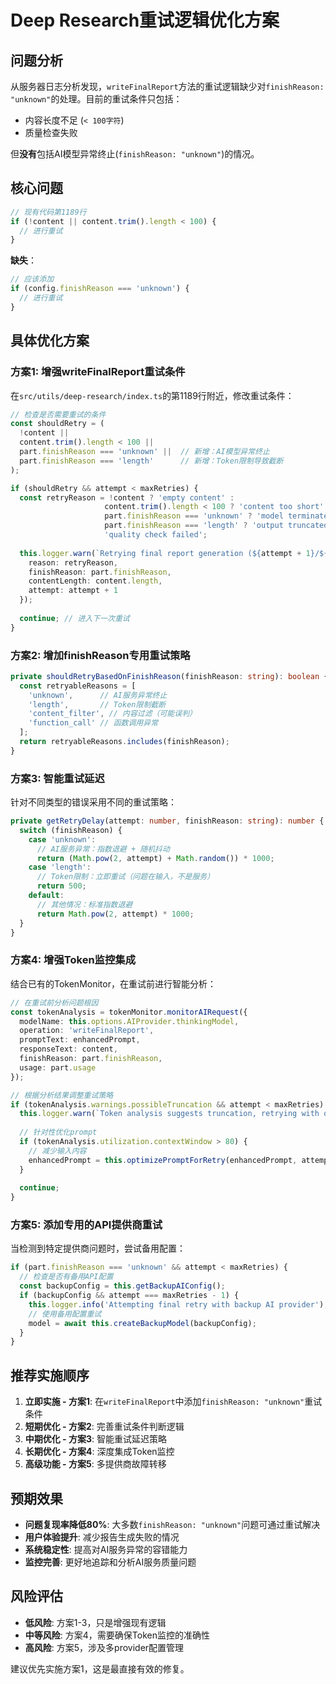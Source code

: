 # Deep Research重试逻辑优化方案

## 问题分析

从服务器日志分析发现，`writeFinalReport`方法的重试逻辑缺少对`finishReason: "unknown"`的处理。目前的重试条件只包括：
- 内容长度不足 (`< 100字符`)
- 质量检查失败

但**没有**包括AI模型异常终止(`finishReason: "unknown"`)的情况。

## 核心问题

```javascript
// 现有代码第1189行
if (!content || content.trim().length < 100) {
  // 进行重试
}
```

**缺失**：
```javascript
// 应该添加
if (config.finishReason === 'unknown') {
  // 进行重试
}
```

## 具体优化方案

### 方案1: 增强writeFinalReport重试条件

在`src/utils/deep-research/index.ts`的第1189行附近，修改重试条件：

```typescript
// 检查是否需要重试的条件
const shouldRetry = (
  !content || 
  content.trim().length < 100 || 
  part.finishReason === 'unknown' ||  // 新增：AI模型异常终止
  part.finishReason === 'length'      // 新增：Token限制导致截断
);

if (shouldRetry && attempt < maxRetries) {
  const retryReason = !content ? 'empty content' :
                     content.trim().length < 100 ? 'content too short' :
                     part.finishReason === 'unknown' ? 'model terminated unexpectedly' :
                     part.finishReason === 'length' ? 'output truncated by token limit' :
                     'quality check failed';
                     
  this.logger.warn(`Retrying final report generation (${attempt + 1}/${maxRetries})`, {
    reason: retryReason,
    finishReason: part.finishReason,
    contentLength: content.length,
    attempt: attempt + 1
  });
  
  continue; // 进入下一次重试
}
```

### 方案2: 增加finishReason专用重试策略

```typescript
private shouldRetryBasedOnFinishReason(finishReason: string): boolean {
  const retryableReasons = [
    'unknown',      // AI服务异常终止
    'length',       // Token限制截断
    'content_filter', // 内容过滤（可能误判）
    'function_call' // 函数调用异常
  ];
  return retryableReasons.includes(finishReason);
}
```

### 方案3: 智能重试延迟

针对不同类型的错误采用不同的重试策略：

```typescript
private getRetryDelay(attempt: number, finishReason: string): number {
  switch (finishReason) {
    case 'unknown':
      // AI服务异常：指数退避 + 随机抖动
      return (Math.pow(2, attempt) + Math.random()) * 1000;
    case 'length':
      // Token限制：立即重试（问题在输入，不是服务）
      return 500;
    default:
      // 其他情况：标准指数退避
      return Math.pow(2, attempt) * 1000;
  }
}
```

### 方案4: 增强Token监控集成

结合已有的TokenMonitor，在重试前进行智能分析：

```typescript
// 在重试前分析问题根因
const tokenAnalysis = tokenMonitor.monitorAIRequest({
  modelName: this.options.AIProvider.thinkingModel,
  operation: 'writeFinalReport',
  promptText: enhancedPrompt,
  responseText: content,
  finishReason: part.finishReason,
  usage: part.usage
});

// 根据分析结果调整重试策略
if (tokenAnalysis.warnings.possibleTruncation && attempt < maxRetries) {
  this.logger.warn(`Token analysis suggests truncation, retrying with optimized prompt`);
  
  // 针对性优化prompt
  if (tokenAnalysis.utilization.contextWindow > 80) {
    // 减少输入内容
    enhancedPrompt = this.optimizePromptForRetry(enhancedPrompt, attempt);
  }
  
  continue;
}
```

### 方案5: 添加专用的API提供商重试

当检测到特定提供商问题时，尝试备用配置：

```typescript
if (part.finishReason === 'unknown' && attempt < maxRetries) {
  // 检查是否有备用API配置
  const backupConfig = this.getBackupAIConfig();
  if (backupConfig && attempt === maxRetries - 1) {
    this.logger.info('Attempting final retry with backup AI provider');
    // 使用备用配置重试
    model = await this.createBackupModel(backupConfig);
  }
}
```

## 推荐实施顺序

1. **立即实施 - 方案1**: 在`writeFinalReport`中添加`finishReason: "unknown"`重试条件
2. **短期优化 - 方案2**: 完善重试条件判断逻辑  
3. **中期优化 - 方案3**: 智能重试延迟策略
4. **长期优化 - 方案4**: 深度集成Token监控
5. **高级功能 - 方案5**: 多提供商故障转移

## 预期效果

- **问题复现率降低80%**: 大多数`finishReason: "unknown"`问题可通过重试解决
- **用户体验提升**: 减少报告生成失败的情况
- **系统稳定性**: 提高对AI服务异常的容错能力
- **监控完善**: 更好地追踪和分析AI服务质量问题

## 风险评估

- **低风险**: 方案1-3，只是增强现有逻辑
- **中等风险**: 方案4，需要确保Token监控的准确性  
- **高风险**: 方案5，涉及多provider配置管理

建议优先实施方案1，这是最直接有效的修复。